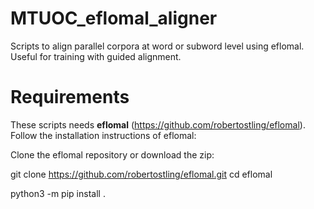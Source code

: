 # MTUOC_eflomal_aligner
Scripts to align parallel corpora at word or subword level using eflomal. Useful for training with guided alignment.

# Requirements

These scripts needs **eflomal** (https://github.com/robertostling/eflomal). Follow the installation instructions of eflomal:

Clone the eflomal repository or download the zip:

git clone https://github.com/robertostling/eflomal.git
cd eflomal

python3 -m pip install .



